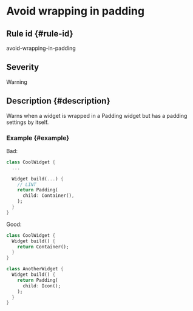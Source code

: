 # Avoid wrapping in padding

## Rule id {#rule-id}

avoid-wrapping-in-padding

## Severity

Warning

## Description {#description}

Warns when a widget is wrapped in a Padding widget but has a padding settings by itself.

### Example {#example}

Bad:

```dart
class CoolWidget {
  ...

  Widget build(...) {
    // LINT
    return Padding(
      child: Container(),
    );
  }
}
```

Good:

```dart
class CoolWidget {
  Widget build() {
    return Container();
  }
}

class AnotherWidget {
  Widget build() {
    return Padding(
      child: Icon();
    );
  }
}
```
